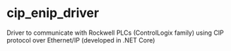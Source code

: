# cip_enip_driver
Driver to communicate with Rockwell PLCs (ControlLogix family) using CIP protocol over Ethernet/IP (developed in .NET Core)
